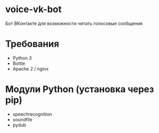 # voice-vk-bot
Бот ВКонтакте для возможности читать голосовые сообщения
# Требования
* Python 3
* Bottle
* Apache 2 / nginx
# Модули Python (установка через pip)
* speechrecognition
* soundfile
* pydub
